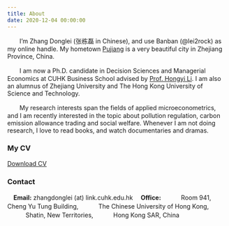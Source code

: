 ```yaml
---
title: About
date: 2020-12-04 00:00:00
---
```


　　I’m Zhang Donglei (张栋磊 in Chinese), and use Banban (@lei2rock) as my online handle. My hometown [Pujiang](https://en.wikipedia.org/wiki/Pujiang_County,_Zhejiang) is a very beautiful city in Zhejiang Province, China. 

　　I am now a Ph.D. candidate in Decision Sciences and Managerial Economics at CUHK Business School advised by [Prof. Hongyi Li](https://www.bschool.cuhk.edu.hk/staff/li-hongyi/). I am also an alumnus of Zhejiang University and The Hong Kong University of Science and Technology. 

　　My research interests span the fields of applied microeconometrics, and I am recently interested in the topic about pollution regulation, carbon emission allowance trading and social welfare. Whenever I am not doing research, I love to read books, and watch documentaries and dramas.

### My CV

[<i class="ri-file-pdf-line"></i> Download CV](https://website-1256060851.cos.ap-hongkong.myqcloud.com/files/cv_donglei_zhang.pdf)

### Contact

　**Email:** zhangdonglei (at) link.cuhk.edu.hk
　**Office:** 
　　　Room 941, Cheng Yu Tung Building,
　　　The Chinese University of Hong Kong,
　　　Shatin, New Territories,
　　　Hong Kong SAR, China